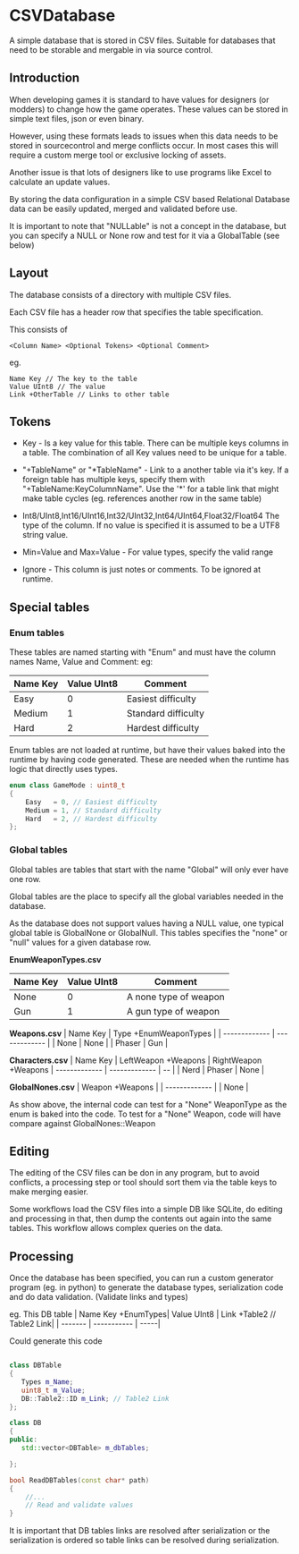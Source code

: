 # CSVDatabase

A simple database that is stored in CSV files. Suitable for databases that need to be storable and mergable in via source control.


## Introduction

When developing games it is standard to have values for designers (or modders) to change how the game operates. These values can be stored in simple text files, json or even binary. 

However, using these formats leads to issues when this data needs to be stored in sourcecontrol and merge conflicts occur. In most cases this will require a custom merge tool or exclusive locking of assets. 

Another issue is that lots of designers like to use programs like Excel to calculate an update values. 

By storing the data configuration in a simple CSV based Relational Database data can be easily updated, merged and validated before use.

It is important to note that "NULLable" is not a concept in the database, but you can specify a NULL or None row and test for it via a GlobalTable (see below)

## Layout

The database consists of a directory with multiple CSV files.

Each CSV file has a header row that specifies the table specification.

This consists of 
```
<Column Name> <Optional Tokens> <Optional Comment>
```
eg.
```
Name Key // The key to the table 
Value UInt8 // The value
Link +OtherTable // Links to other table
```

## Tokens

* Key - Is a key value for this table.  There can be multiple keys columns in a table. The combination of all Key values need to be unique for a table.

* "+TableName" or "\*TableName" - Link to a another table via it's key. If a foreign table has multiple keys, specify them with "+TableName:KeyColumnName". Use the '*' for a table link that might make table cycles (eg. references another row in the same table)

* Int8/UInt8,Int16/UInt16,Int32/UInt32,Int64/UInt64,Float32/Float64 The type of the column. If no value is specified it is assumed to be a UTF8 string value. 

* Min=Value and Max=Value - For value types, specify the valid range 

* Ignore - This column is just notes or comments. To be ignored at runtime.


## Special tables

### Enum tables
These tables are named starting with "Enum" and must have the column names Name, Value and Comment: eg:

| Name Key| Value UInt8 | Comment |
| ------- | ----------- | -----|
|Easy|0|Easiest difficulty |
|Medium|1|Standard difficulty |
|Hard|2|Hardest difficulty |

Enum tables are not loaded at runtime, but have their values baked into the runtime by having code generated. These are needed when the runtime has logic that directly uses types.

```C++
enum class GameMode : uint8_t
{
	Easy   = 0, // Easiest difficulty
	Medium = 1, // Standard difficulty
	Hard   = 2, // Hardest difficulty
};

```

### Global tables
Global tables are tables that start with the name "Global" will only ever have one row. 

Global tables are the place to specify all the global variables needed in the database.

As the database does not support values having a NULL value, one typical global table is GlobalNone or GlobalNull. This tables specifies the "none" or "null" values for a given database row.


**EnumWeaponTypes.csv**

| Name Key | Value UInt8 | Comment |
| --------- | ----- | --|
| None | 0 | A none type of weapon
| Gun | 1 | A gun type of weapon

**Weapons.csv**
| Name Key | Type +EnumWeaponTypes |
| ------------- | ------------- |
| None | None |
| Phaser | Gun |

**Characters.csv**
| Name Key | LeftWeapon +Weapons | RightWeapon +Weapons
| ------------- | ------------- | -- |
| Nerd | Phaser | None |


**GlobalNones.csv**
| Weapon +Weapons  |
| ------------- | 
| None |

As show above, the internal code can test for a "None" WeaponType as the enum is baked into the code. To test for a "None" Weapon, code will have compare against GlobalNones::Weapon 

## Editing

The editing of the CSV files can be don in any program, but to avoid conflicts, a processing step or tool should sort them via the table keys to make merging easier.

Some workflows load the CSV files into a simple DB like SQLite, do editing and processing in that, then dump the contents out again into the same tables. This workflow allows complex queries on the data.


## Processing

Once the database has been specified, you can run a custom generator program (eg. in python) to generate the database types, serialization code and do data validation. (Validate links and types)

eg. This DB table
| Name Key +EnumTypes| Value UInt8 | Link +Table2 // Table2 Link|
| ------- | ----------- | -----|

Could generate this code
```c++

class DBTable
{
   Types m_Name;
   uint8_t m_Value;
   DB::Table2::ID m_Link; // Table2 Link
};

class DB
{
public:
   std::vector<DBTable> m_dbTables;

};

bool ReadDBTables(const char* path)
{
    //...
    // Read and validate values
}

```
It is important that DB tables links are resolved after serialization or the serialization is ordered so table links can be resolved during serialization.




